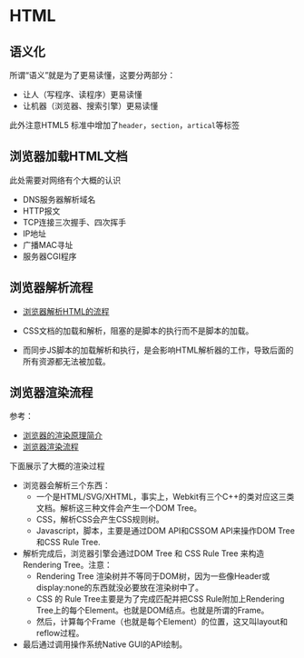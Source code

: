 HTML
===

## 语义化
所谓“语义”就是为了更易读懂，这要分两部分：
* 让人（写程序、读程序）更易读懂
* 让机器（浏览器、搜索引擎）更易读懂

此外注意HTML5 标准中增加了`header`，`section`，`artical`等标签


## 浏览器加载HTML文档
此处需要对网络有个大概的认识
* DNS服务器解析域名
* HTTP报文
* TCP连接三次握手、四次挥手
* IP地址
* 广播MAC寻址
* 服务器CGI程序

## 浏览器解析流程
* [浏览器解析HTML的流程](http://www.shymean.com/article/%E6%B5%8F%E8%A7%88%E5%99%A8%E8%A7%A3%E6%9E%90HTML%E7%9A%84%E6%B5%81%E7%A8%8B)

* CSS文档的加载和解析，阻塞的是脚本的执行而不是脚本的加载。
* 而同步JS脚本的加载解析和执行，是会影响HTML解析器的工作，导致后面的所有资源都无法被加载。

## 浏览器渲染流程
参考：
* [浏览器的渲染原理简介](https://coolshell.cn/articles/9666.html)
* [浏览器渲染流程](http://www.shymean.com/article/%E6%B5%8F%E8%A7%88%E5%99%A8%E6%B8%B2%E6%9F%93%E6%B5%81%E7%A8%8B)

下面展示了大概的渲染过程
* 浏览器会解析三个东西：
    * 一个是HTML/SVG/XHTML，事实上，Webkit有三个C++的类对应这三类文档。解析这三种文件会产生一个DOM Tree。
    * CSS，解析CSS会产生CSS规则树。
    * Javascript，脚本，主要是通过DOM API和CSSOM API来操作DOM Tree和CSS Rule Tree.
* 解析完成后，浏览器引擎会通过DOM Tree 和 CSS Rule Tree 来构造 Rendering Tree。注意：
    * Rendering Tree 渲染树并不等同于DOM树，因为一些像Header或display:none的东西就没必要放在渲染树中了。
    * CSS 的 Rule Tree主要是为了完成匹配并把CSS Rule附加上Rendering Tree上的每个Element。也就是DOM结点。也就是所谓的Frame。
    * 然后，计算每个Frame（也就是每个Element）的位置，这又叫layout和reflow过程。
* 最后通过调用操作系统Native GUI的API绘制。


